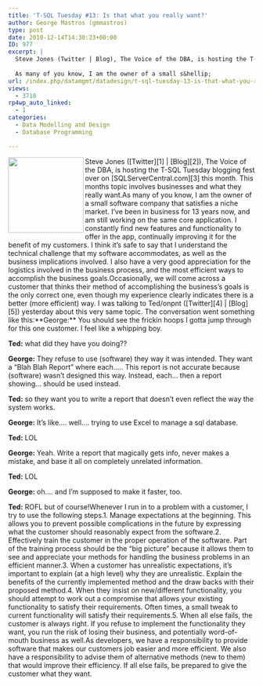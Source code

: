 ```yaml
---
title: 'T-SQL Tuesday #13: Is that what you really want?'
author: George Mastros (gmmastros)
type: post
date: 2010-12-14T14:30:23+00:00
ID: 977
excerpt: |
  Steve Jones (Twitter | Blog), The Voice of the DBA, is hosting the T-SQL Tuesday blogging fest over on SQLServerCentral.com this month.  This months topic involves businesses and what they really want.
  
  As many of you know, I am the owner of a small s&hellip;
url: /index.php/datamgmt/datadesign/t-sql-tuesday-13-is-that-what-you-really/
views:
  - 3718
rp4wp_auto_linked:
  - 1
categories:
  - Data Modelling and Design
  - Database Programming

---
```

 

<div class="image_block">
  <img src="/wp-content/uploads/blogs/DataMgmt/olap_1.gif" alt="" title="" width="154" height="154" align="left" />
</div></a>Steve Jones ([Twitter][1] | [Blog][2]), The Voice of the DBA, is hosting the T-SQL Tuesday blogging fest over on [SQLServerCentral.com][3] this month. This months topic involves businesses and what they really want.As many of you know, I am the owner of a small software company that satisfies a niche market. I&#8217;ve been in business for 13 years now, and am still working on the same core application. I constantly find new features and functionality to offer in the app, continually improving it for the benefit of my customers. I think it&#8217;s safe to say that I understand the technical challenge that my software accommodates, as well as the business implications involved. I also have a very good appreciation for the logistics involved in the business process, and the most efficient ways to accomplish the business goals.Occasionally, we will come across a customer that thinks their method of accomplishing the business&#8217;s goals is the only correct one, even though my experience clearly indicates there is a better (more efficient) way. I was talking to Ted/onpnt ([Twitter][4] | [Blog][5]) yesterday about this very same topic. The conversation went something like this:**George:** You should see the frickin hoops I gotta jump through for this one customer. I feel like a whipping boy.
  
**Ted:** what did they have you doing??
  
**George:** They refuse to use (software) they way it was intended. They want a &#8220;Blah Blah Report&#8221; where each&#8230;.. This report is not accurate because (software) wasn&#8217;t designed this way. Instead, each&#8230; then a report showing&#8230; should be used instead.
  
**Ted:** so they want you to write a report that doesn&#8217;t even reflect the way the system works.
  
**George:** It&#8217;s like&#8230;. well&#8230;. trying to use Excel to manage a sql database.
  
**Ted:** LOL
  
**George:** Yeah. Write a report that magically gets info, never makes a mistake, and base it all on completely unrelated information.
  
**Ted:** LOL
  
**George:** oh&#8230;. and I&#8217;m supposed to make it faster, too.
  
**Ted:** ROFL but of course!Whenever I run in to a problem with a customer, I try to use the following steps.1. Manage expectations at the beginning. This allows you to prevent possible complications in the future by expressing what the customer should reasonably expect from the software.2. Effectively train the customer in the proper operation of the software. Part of the training process should be the &#8220;big picture&#8221; because it allows them to see and appreciate your methods for handling the business problems in an efficient manner.3. When a customer has unrealistic expectations, it&#8217;s important to explain (at a high level) why they are unrealistic. Explain the benefits of the currently implemented method and the draw backs with their proposed method.4. When they insist on new/different functionality, you should attempt to work out a compromise that allows your existing functionality to satisfy their requirements. Often times, a small tweak to current functionality will satisfy their requirements.5. When all else fails, the customer is always right. If you refuse to implement the functionality they want, you run the risk of losing their business, and potentially word-of-mouth business as well.As developers, we have a responsibility to provide software that makes our customers job easier and more efficient. We also have a responsibility to advise them of alternative methods (new to them) that would improve their efficiency. If all else fails, be prepared to give the customer what they want.

 [1]: http://twitter.com/way0utwest
 [2]: http://www.sqlservercentral.com/blogs/steve_jones/default.aspx
 [3]: http://www.sqlservercentral.com/blogs/steve_jones/archive/2010/12/07/t_2D00_sql-tuesday-_2300_13-_2D00_-what-the-business-says-is-not-what-the-business-wants.aspx
 [4]: http://twitter.com/onpnt
 [5]: /index.php/All/?disp=authdir&author=68